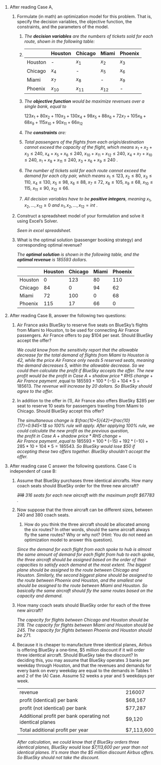 1. After reading Case A, 

   1. Formulate (in math) an optimization model for this problem. That is, specify the decision variables, the objective function, the constraints, and the parameters of the model. 

      1. *The **decision variables** are the numbers of tickets sold for each route, shown in the following table:* 

      2. |         | Houston  | Chicago  | Miami    | Phoenix |
         | ------- | -------- | -------- | -------- | ------- |
         | Houston | -        | $x_1$    | $x_2$    | $x_3$   |
         | Chicago | $x_4$    | -        | $x_5$    | $x_6$   |
         | Miami   | $x_7$    | $x_8$    | -        | $x_9$   |
         | Phoenix | $x_{10}$ | $x_{11}$ | $x_{12}$ | -       |

      3. *The **objective function** would be maximize revenues over a single bank, equal to*  

         $123x_1+80x_2+110x_3+130x_4+98x_5+88x_6+72x_7+105x_8+68x_9+115x_{10}+90x_{11}+66x_{12}$

      4.  *The **constraints** are:*

         1.  *Total passengers of the flights from each origin/destination cannot exceed the capacity of the flight, which means* $x_1+x_2+x_3≤240$, $x_4+x_5+x_6≤240$, $x_{10}+x_{11}+x_{12}≤240$, $x_4+x_7+x_{10}≤240$, $x_1+x_8+x_{11}≤240$, $x_3+x_6+x_{9}≤240$ . 
         2.  *The number of tickets sold for each route cannot exceed the demand for each city pair, which means* $x_1≤123$, $x_2≤80$, $x_3≤110$, $x_4≤130$, $x_5≤98$, $x_6≤88$,  $x_7≤72$, $x_8≤105$, $x_9≤68$, $x_{10}≤115$, $x_{11}≤90$, $x_{12}≤66$. 
         3.  *All decision variables have to be **positive integers**, meaning* $x_1,x_2,...,x_{12}≥0\ and\  x_1,x_2,...,x_{12}=int$ . 

   2. Construct a spreadsheet model of your formulation and solve it using Excel’s Solver. 

      *Seen in excel spreadsheet.* 

   3. What is the optimal solution (passenger booking strategy) and corresponding optimal revenue? 

      *The **optimal solution** is shown in the following table, and the **optimal revenue** is 185593 dollars.* 

      |         | Houston | Chicago | Miami | Phoenix |
      | ------- | ------- | ------- | ----- | ------- |
      | Houston | 0       | 123     | 80    | 110     |
      | Chicago | 84      | 0       | 94    | 62      |
      | Miami   | 72      | 100     | 0     | 68      |
      | Phoenix | 115     | 17      | 66    | 0       |

2. After reading Case B, answer the following two questions: 

   1. Air France asks BlueSky to reserve five seats on BlueSky’s flights from Miami to Houston, to be used for connecting Air France passengers. Air France offers to pay $104 per seat. Should BlueSky accept the offer? 

      *We could know from the sensitivity report that the allowable decrease for the total demand of flights from Miami to Houston is 42, while the price Air France only needs 5 reserved seats, meaning the demand decreases 5, within the allowable decrease. So we could then calculate the profit if BlueSky accepts the offer. The new profit would be* $the\ profit\ in\ Case\ A+shadow\ price*RHS\ change+Air\ France\ payment$ ,equal to $185593+100*(-5)+104*5=185613$. *The revenue will increase by 20 dollars. So BlueSky should agree to the offer.*

   2. In addition to the offer in (1), Air France also offers BlueSky $285 per seat to reserve 10 seats for passengers traveling from Miami to Chicago. Should BlueSky accept this offer? 

      *The simultaneous change is $\frac{10+5}{42}+\frac{10}{17}=0.945<1$ so 100% rule will apply. After applying 100% rule, we could calculate the new profit as the previous question,* $the\ profit\ in\ Case\ A+shadow\ price*RHS\ change+Air\ France\ payment$ *,equal to* $185593+100*(-15)+192*(-10)+285*10+104*5=185543$. *So BlueSky would lose \$50 if accepting these two offers together. BlueSky shouldn't accept the offer.*

3. After reading case C answer the following questions. Case C is independent of case B: 

   1. Assume that BlueSky purchases three identical aircrafts. How many coach seats should BlueSky order for the three new aircraft? 

      *~~318~~ 316 seats for each new aircraft with the maximum profit $67783 .* 

   2. Now suppose that the three aircraft can be different sizes, between 240 and 380 coach seats. 

      1. How do you think the three aircraft should be allocated among the six routes? In other words, should the same aircraft always fly the same routes? Why or why not? (Hint: You do not need an optimization model to answer this question). 
   
      *Since the demand for each flight from each spoke to hub is almost the same amount of demand for each flight from hub to each spoke, the three aircraft should be assigned based on the order of their capacities to satisfy each demand at the most extent. The biggest plane should be assigned to the route between Chicago and Houston. Similarly, the second biggest plane should be assigned to the route between Phoenix and Houston, and the smallest one should be assigned to the route between Miami and Houston. So basically the same aircraft should fly the same routes based on the capacity and demand.* 
   
   2. How many coach seats should BlueSky order for each of the three new aircraft? 
   
         *The capacity for flights between Chicago and Houston should be 318. The capacity for flights between Miami and Houston should be 245. The capacity for flights between Phoenix and Houston should be 271.* 
   
   3. Because it is cheaper to manufacture three identical planes, Airbus is offering BlueSky a one‐time, $5 million discount if it will order three identical aircraft. Should BlueSky take the discount? In deciding this, you may assume that BlueSky operates 3 banks per weekday through Houston, and that the revenues and demands for every bank on every weekday are equal to the demands in Tables 1 and 2 of the (A) Case. Assume 52 weeks a year and 5 weekdays per week. 
   
      |                                                           |            |
      | --------------------------------------------------------- | ---------- |
      | revenue                                                   | 216007     |
      | profit (identical) per bank                               | $68,167    |
      | profit (not identical) per bank                           | $77,287    |
      | Additional profit per bank operating not identical planes | $9,120     |
      | Total additional profit per year                          | $7,113,600 |
   
      *After calculation, we could know that if BlueSky orders three identical planes, BlueSky would lose \$7,113,600  per year than not identical planes. It's more than the $5 million discount Airbus offers. So BlueSky should not take the discount.* 